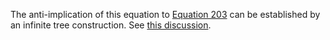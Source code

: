 The anti-implication of this equation to [Equation 203](https://teorth.github.io/equational_theories/implications/?203) can be established by an infinite tree construction.  See [this discussion](https://leanprover.zulipchat.com/#narrow/stream/458659-Equational/topic/1841.20.3F.3D.3E.20203).
